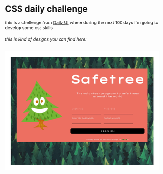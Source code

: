 # CSS daily challenge

this is a chellenge from [Daily UI](https://www.dailyui.co/ "Daily UI") where during the next 100 days i´m going to develop some css skills

###### this is kind of designs you can find here:

[![example](https://raw.githubusercontent.com/mateo-andres/100DaysChallenge/master/001/desktopDesign.jpg "example")](https://raw.githubusercontent.com/mateo-andres/100DaysChallenge/master/001/desktopDesign.jpg "example")
